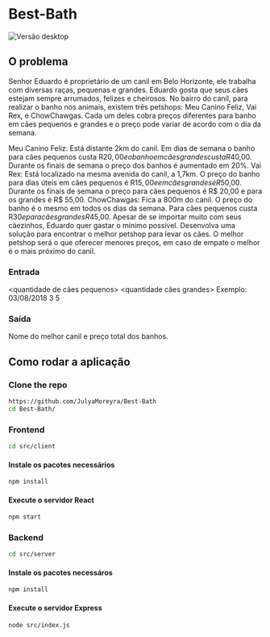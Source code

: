 # Best-Bath
![Versão desktop](https://github.com/JulyaMoreyra/Best-Bath/assets/130570629/897f56d6-a786-4d1d-b026-e39f2ae54eef)

## O problema

Senhor Eduardo é proprietário de um canil em Belo Horizonte, ele trabalha com diversas raças, pequenas e grandes. Eduardo gosta que seus cães estejam sempre arrumados, felizes e cheirosos.
No bairro do canil, para realizar o banho nos animais, existem três petshops: Meu Canino Feliz, Vai Rex, e ChowChawgas. Cada um deles cobra preços diferentes para banho em cães pequenos e grandes e o preço pode variar de acordo com o dia da semana.

Meu Canino Feliz: Está distante 2km do canil. Em dias de semana o banho para cães pequenos custa R$20,00 e o banho em cães grandes custa R$40,00. Durante os finais de semana o preço dos banhos é aumentado em 20%.
Vai Rex: Está localizado na mesma avenida do canil, a 1,7km. O preço do banho para dias úteis em cães pequenos é R$15,00 e em cães grandes é R$50,00. Durante os finais de semana o preço para cães pequenos é R$ 20,00 e para os grandes é R$ 55,00.
ChowChawgas: Fica a 800m do canil. O preço do banho é o mesmo em todos os dias da semana. Para cães pequenos custa R$30 e para cães grandes R$45,00.
Apesar de se importar muito com seus cãezinhos, Eduardo quer gastar o mínimo possível. Desenvolva uma solução para encontrar o melhor petshop para levar os cães. O melhor petshop será o que oferecer menores preços, em caso de empate o melhor é o mais próximo do canil.

### Entrada

<data> <quantidade de cães pequenos> <quantidade cães grandes>
Exemplo: 03/08/2018 3 5

### Saída

Nome do melhor canil e preço total dos banhos.

## Como rodar a aplicação

### Clone the repo

```bash
https://github.com/JulyaMoreyra/Best-Bath
cd Best-Bath/
```

### Frontend

```bash
cd src/client
```

#### Instale os pacotes necessários

```bash
npm install
```

#### Execute o servidor React

```bash
npm start
```

### Backend

```bash
cd src/server
```

#### Instale os pacotes necessáros

```bash
npm install
```

#### Execute o servidor Express

```bash
node src/index.js
```
